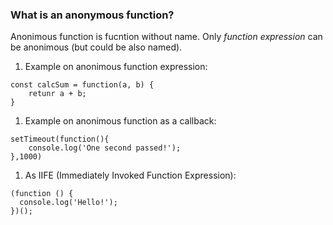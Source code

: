 ### What is an anonymous function?

Anonimous function is fucntion without name. Only *function expression* can be anonimous (but could be also named).
1. Example on anonimous function expression:
```
const calcSum = function(a, b) {
    retunr a + b;
}
```

1. Example on anonimous function as a callback:
```
setTimeout(function(){
    console.log('One second passed!');
},1000)
```

1. As IIFE (Immediately Invoked Function Expression):
```
(function () {
  console.log('Hello!');
})();
```